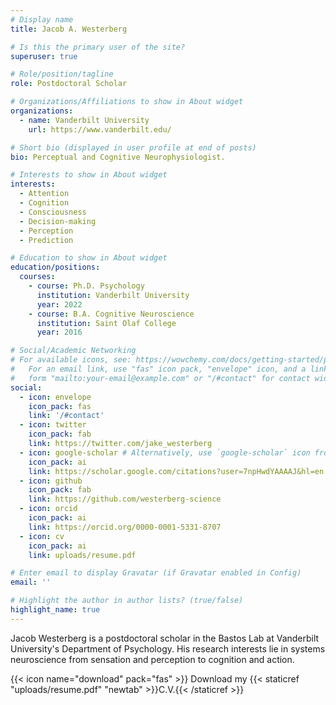 ```yaml
---
# Display name
title: Jacob A. Westerberg

# Is this the primary user of the site?
superuser: true

# Role/position/tagline
role: Postdoctoral Scholar

# Organizations/Affiliations to show in About widget
organizations:
  - name: Vanderbilt University
    url: https://www.vanderbilt.edu/

# Short bio (displayed in user profile at end of posts)
bio: Perceptual and Cognitive Neurophysiologist.

# Interests to show in About widget
interests:
  - Attention
  - Cognition
  - Consciousness
  - Decision-making
  - Perception
  - Prediction

# Education to show in About widget
education/positions:
  courses:
    - course: Ph.D. Psychology
      institution: Vanderbilt University
      year: 2022
    - course: B.A. Cognitive Neuroscience
      institution: Saint Olaf College
      year: 2016

# Social/Academic Networking
# For available icons, see: https://wowchemy.com/docs/getting-started/page-builder/#icons
#   For an email link, use "fas" icon pack, "envelope" icon, and a link in the
#   form "mailto:your-email@example.com" or "/#contact" for contact widget.
social:
  - icon: envelope
    icon_pack: fas
    link: '/#contact'
  - icon: twitter
    icon_pack: fab
    link: https://twitter.com/jake_westerberg
  - icon: google-scholar # Alternatively, use `google-scholar` icon from `ai` icon pack
    icon_pack: ai
    link: https://scholar.google.com/citations?user=7npHwdYAAAAJ&hl=en
  - icon: github
    icon_pack: fab
    link: https://github.com/westerberg-science
  - icon: orcid
    icon_pack: ai
    link: https://orcid.org/0000-0001-5331-8707
  - icon: cv
    icon_pack: ai
    link: uploads/resume.pdf

# Enter email to display Gravatar (if Gravatar enabled in Config)
email: ''

# Highlight the author in author lists? (true/false)
highlight_name: true
---
```


Jacob Westerberg is a postdoctoral scholar in the Bastos Lab at Vanderbilt University's Department of Psychology. His research interests lie in systems neuroscience from sensation and perception to cognition and action.

{{< icon name="download" pack="fas" >}} Download my {{< staticref "uploads/resume.pdf" "newtab" >}}C.V.{{< /staticref >}}
